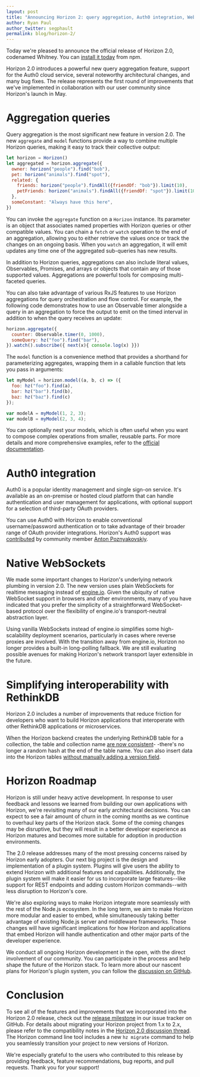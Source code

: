 ```yaml
---
layout: post
title: "Announcing Horizon 2: query aggregation, Auth0 integration, WebSockets"
author: Ryan Paul
author_twitter: segphault
permalink: blog/horizon-2/
---
```


Today we're pleased to announce the official release of Horizon 2.0, codenamed
Whitney. You can [install it today](#) from npm.

Horizon 2.0 introduces a powerful new query aggregation feature, support for the
Auth0 cloud service, several noteworthy architectural changes, and many bug
fixes. The release represents the first round of improvements that we've
implemented in collaboration with our user community since Horizon's launch in
May.

# Aggregation queries

Query aggregation is the most significant new feature in version 2.0. The new
`aggregate` and `model` functions provide a way to combine multiple Horizon
queries, making it easy to track their collective output:

```javascript
let horizon = Horizon()
let aggregated = horizon.aggregate({
  owner: horizon("people").find("bob"),
  pet: horizon("animals").find("spot"),
  related: {
    friends: horizon("people").findAll({friendOf: "bob"}).limit(10),
    petFriends: horizon("animals").findAll({friendOf: "spot"}).limit(10)
  },
  someConstant: "Always have this here",
})
```

You can invoke the `aggregate` function on a `Horizon` instance. Its parameter
is an object that associates named properties with Horizon queries or other
compatible values. You can chain a `fetch` or `watch` operation to the end of an
aggregation, allowing you to either retrieve the values once or track the
changes on an ongoing basis. When you `watch` an aggregation, it will emit
updates any time one of the aggregated sub-queries has new results.

In addition to Horizon queries, aggregations can also include literal values,
Observables, Promises, and arrays or objects that contain any of those supported
values. Aggregations are powerful tools for composing multi-faceted queries.

You can also take advantage of various RxJS features to use Horizon aggregations
for query orchestration and flow control. For example, the following code
demonstrates how to use an Observable timer alongside a query in an aggregation
to force the output to emit on the timed interval in addition to when the query
receives an update:

```javascript
horizon.aggregate({
  counter: Observable.timer(0, 1000),
  someQuery: hz("foo").find("bar"),
}).watch().subscribe({ next(x){ console.log(x) }})
```

The `model` function is a convenience method that provides a shorthand for
parameterizing aggregates, wrapping them in a callable function that lets you
pass in arguments:

```javascript
let myModel = horizon.model((a, b, c) => ({
  foo: hz("foo").find(a),
  bar: hz("bar").find(b),
  baz: hz("baz").find(c)
});

var modelA = myModel(1, 2, 3);
var modelB = myModel(2, 3, 4);
```

You can optionally nest your models, which is often useful when you want to
compose complex operations from smaller, reusable parts. For more details and
more comprehensive examples, refer to the [official documentation](#).

# Auth0 integration

Auth0 is a popular identity management and single sign-on service. It's
available as an on-premise or hosted cloud platform that can handle
authentication and user management for applications, with optional support for a
selection of third-party OAuth providers.

You can use Auth0 with Horizon to enable conventional username/password
authentication or to take advantage of their broader range of OAuth provider
integrations. Horizon's Auth0 support was [contributed][601] by community member
[Anton Poznyakovskiy][ghanton].

# Native WebSockets

We made some important changes to Horizon's underlying network plumbing in
version 2.0. The new version uses plain WebSockets for realtime messaging
instead of [engine.io][]. Given the ubiquity of native WebSocket support in
browsers and other environments, many of you have indicated that you prefer the
simplicity of a straightforward WebSocket-based protocol over the flexibility of
engine.io's transport-neutral abstraction layer.

Using vanilla WebSockets instead of engine.io simplifies some high-scalability
deployment scenarios, particularly in cases where reverse proxies are involved.
With the transition away from engine.io, Horizon no longer provides a built-in
long-polling fallback. We are still evaluating possible avenues for making
Horizon's network transport layer extensible in the future.

# Simplifying interoperability with RethinkDB

Horizon 2.0 includes a number of improvements that reduce friction for
developers who want to build Horizon applications that interoperate with other
RethinkDB applications or microservices.

When the Horizon backend creates the underlying RethinkDB table for a
collection, the table and collection name [are now consistent][685]- -there's no
longer a random hash at the end of the table name. You can also insert data into
the Horizon tables [without manually adding a version field][614].

# Horizon Roadmap

Horizon is still under heavy active development. In response to user feedback
and lessons we learned from building our own applications with Horizon, we're
revisiting many of our early architectural decisions. You can expect to see a
fair amount of churn in the coming months as we continue to overhaul key parts
of the Horizon stack. Some of the coming changes may be disruptive, but they
will result in a better developer experience as Horizon matures and becomes more
suitable for adoption in production environments.

The 2.0 release addresses many of the most pressing concerns raised by Horizon
early adopters. Our next big project is the design and implementation of a
plugin system. Plugins will give users the ability to extend Horizon with
additional features and capabilities. Additionally, the plugin system will make
it easier for us to incorporate large features--like support for REST endpoints
and adding custom Horizon commands--with less disruption to Horizon's core.

We're also exploring ways to make Horizon integrate more seamlessly with the
rest of the Node.js ecosystem. In the long term, we aim to make Horizon more
modular and easier to embed, while simultaneously taking better advantage of
existing Node.js server and middleware frameworks. Those changes will have
significant implications for how Horizon and applications that embed Horizon
will handle authentication and other major parts of the developer experience.

We conduct all ongoing Horizon development in the open, with the direct
involvement of our community. You can participate in the process and help shape
the future of the Horizon stack. To learn more about our nascent plans for
Horizon's plugin system, you can follow the [discussion on GitHub][pull588].

# Conclusion 

To see all of the features and improvements that we incorporated into the
Horizon 2.0 release, check out the [release milestone][milestone] in our issue
tracker on GitHub. For details about migrating your Horizon project from 1.x to
2.x, please refer to the compatibility notes in the
[Horizon 2.0 discussion thread][discuss]. The Horizon command line tool includes
a new `hz migrate` command to help you seamlessly transition your project to new
versions of Horizon.

We're especially grateful to the users who contributed to this release by
providing feedback, feature recommendations, bug reports, and pull requests.
Thank you for your support!

[engine.io]: https://github.com/socketio/engine.io
[socket.io]: http://socket.io
[ghanton]: https://github.com/poznyakovskiy
[601]: https://github.com/rethinkdb/horizon/pull/601
[685]: https://github.com/rethinkdb/horizon/pull/685
[614]: https://github.com/rethinkdb/horizon/pull/614
[milestone]: https://github.com/rethinkdb/horizon/milestone/7?closed=1
[pull588]: https://github.com/rethinkdb/horizon/pull/588
[discuss]: https://discuss.horizon.io/t/horizon-v2-0-0-beta/433


